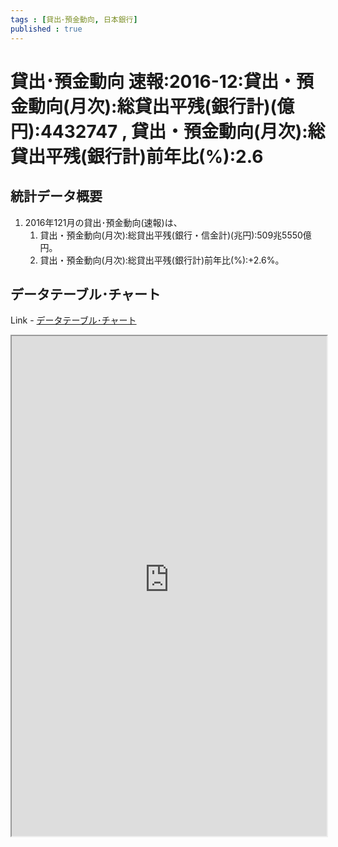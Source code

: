 ```yaml
--- 
tags : [貸出･預金動向, 日本銀行] 
published : true
---
```

# 貸出･預金動向 速報:2016-12:貸出・預金動向(月次):総貸出平残(銀行計)(億円):4432747 , 貸出・預金動向(月次):総貸出平残(銀行計)前年比(%):2.6
## 統計データ概要

1. 2016年121月の貸出･預金動向(速報)は、
	1. 貸出・預金動向(月次):総貸出平残(銀行・信金計)(兆円):509兆5550億円。
	1. 貸出・預金動向(月次):総貸出平残(銀行計)前年比(%):+2.6%。
		
## データテーブル･チャート
Link - [データテーブル･チャート](http://knowledgevault.saecanet.com/charts/am-consulting.co.jp-PrincipalFiguresOfFinancialInstitutionsInJapan.html)
<iframe src="http://knowledgevault.saecanet.com/charts/am-consulting.co.jp-PrincipalFiguresOfFinancialInstitutionsInJapan.html" width="100%" height="800px"></iframe>